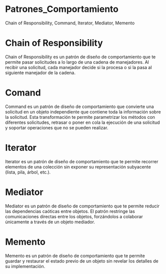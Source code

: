 # Patrones_Comportamiento
Chain of Responsibility, Command, Iterator, Mediator, Memento

# Chain of Responsibility
Chain of Responsibility es un patrón de diseño de comportamiento que te permite pasar solicitudes a lo largo de una cadena de manejadores. Al recibir una solicitud, cada manejador decide si la procesa o si la pasa al siguiente manejador de la cadena.

# Comand
Command es un patrón de diseño de comportamiento que convierte una solicitud en un objeto independiente que contiene toda la información sobre la solicitud. Esta transformación te permite parametrizar los métodos con diferentes solicitudes, retrasar o poner en cola la ejecución de una solicitud y soportar operaciones que no se pueden realizar.

# Iterator
Iterator es un patrón de diseño de comportamiento que te permite recorrer elementos de una colección sin exponer su representación subyacente (lista, pila, árbol, etc.).

# Mediator
Mediator es un patrón de diseño de comportamiento que te permite reducir las dependencias caóticas entre objetos. El patrón restringe las comunicaciones directas entre los objetos, forzándolos a colaborar únicamente a través de un objeto mediador.

# Memento
Memento es un patrón de diseño de comportamiento que te permite guardar y restaurar el estado previo de un objeto sin revelar los detalles de su implementación.
